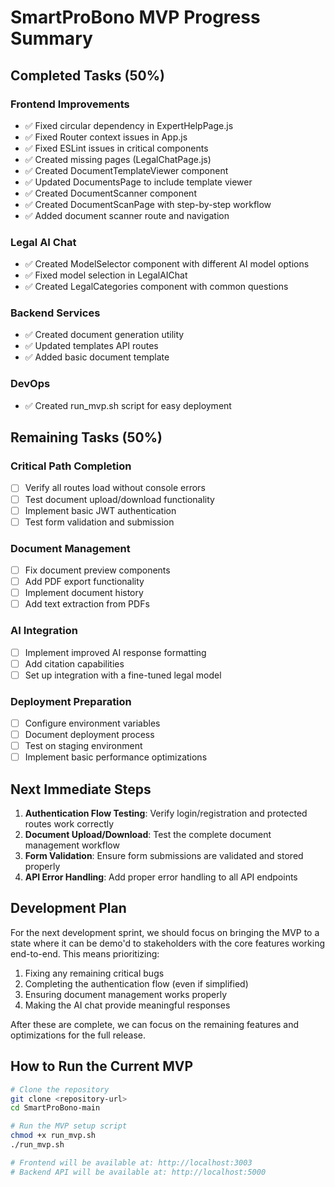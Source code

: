 # SmartProBono MVP Progress Summary

## Completed Tasks (50%)

### Frontend Improvements
- ✅ Fixed circular dependency in ExpertHelpPage.js
- ✅ Fixed Router context issues in App.js
- ✅ Fixed ESLint issues in critical components
- ✅ Created missing pages (LegalChatPage.js)
- ✅ Created DocumentTemplateViewer component
- ✅ Updated DocumentsPage to include template viewer
- ✅ Created DocumentScanner component
- ✅ Created DocumentScanPage with step-by-step workflow
- ✅ Added document scanner route and navigation

### Legal AI Chat
- ✅ Created ModelSelector component with different AI model options
- ✅ Fixed model selection in LegalAIChat
- ✅ Created LegalCategories component with common questions

### Backend Services
- ✅ Created document generation utility
- ✅ Updated templates API routes
- ✅ Added basic document template

### DevOps
- ✅ Created run_mvp.sh script for easy deployment

## Remaining Tasks (50%)

### Critical Path Completion
- [ ] Verify all routes load without console errors
- [ ] Test document upload/download functionality
- [ ] Implement basic JWT authentication
- [ ] Test form validation and submission

### Document Management
- [ ] Fix document preview components
- [ ] Add PDF export functionality
- [ ] Implement document history
- [ ] Add text extraction from PDFs

### AI Integration
- [ ] Implement improved AI response formatting
- [ ] Add citation capabilities
- [ ] Set up integration with a fine-tuned legal model

### Deployment Preparation
- [ ] Configure environment variables
- [ ] Document deployment process
- [ ] Test on staging environment
- [ ] Implement basic performance optimizations

## Next Immediate Steps

1. **Authentication Flow Testing**: Verify login/registration and protected routes work correctly
2. **Document Upload/Download**: Test the complete document management workflow
3. **Form Validation**: Ensure form submissions are validated and stored properly
4. **API Error Handling**: Add proper error handling to all API endpoints

## Development Plan

For the next development sprint, we should focus on bringing the MVP to a state where it can be demo'd to stakeholders with the core features working end-to-end. This means prioritizing:

1. Fixing any remaining critical bugs
2. Completing the authentication flow (even if simplified)
3. Ensuring document management works properly
4. Making the AI chat provide meaningful responses

After these are complete, we can focus on the remaining features and optimizations for the full release.

## How to Run the Current MVP

```bash
# Clone the repository
git clone <repository-url>
cd SmartProBono-main

# Run the MVP setup script
chmod +x run_mvp.sh
./run_mvp.sh

# Frontend will be available at: http://localhost:3003
# Backend API will be available at: http://localhost:5000
``` 